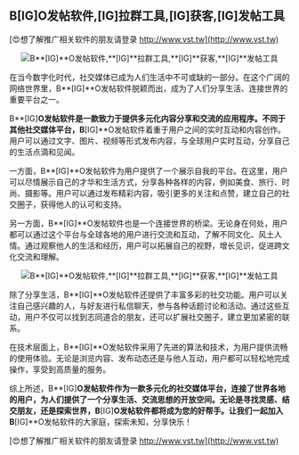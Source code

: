 ## **B**[IG]**O发帖软件,**[IG]**拉群工具,**[IG]**获客,**[IG]**发帖工具**

[😍想了解推广相关软件的朋友请登录 http://www.vst.tw](http://www.vst.tw)

 <center><img src="https://vst.tw/MP4/tuiguang/png/3.png" alt="B**[IG]**O发帖软件,**[IG]**拉群工具,**[IG]**获客,**[IG]**发帖工具"></center>

在当今数字化时代，社交媒体已成为人们生活中不可或缺的一部分。在这个广阔的网络世界里，B**[IG]**O发帖软件脱颖而出，成为了人们分享生活、连接世界的重要平台之一。

B**[IG]**O发帖软件是一款致力于提供多元化内容分享和交流的应用程序。不同于其他社交媒体平台，B**[IG]**O发帖软件着重于用户之间的实时互动和内容创作。用户可以通过文字、图片、视频等形式发布内容，与全球用户实时互动，分享自己的生活点滴和见闻。

一方面，B**[IG]**O发帖软件为用户提供了一个展示自我的平台。在这里，用户可以尽情展示自己的才华和生活方式，分享各种各样的内容，例如美食、旅行、时尚、摄影等。用户可以通过发布精彩内容，吸引更多的关注和点赞，建立自己的社交圈子，获得他人的认可和支持。

另一方面，B**[IG]**O发帖软件也是一个连接世界的桥梁。无论身在何处，用户都可以通过这个平台与全球各地的用户进行交流和互动，了解不同文化、风土人情。通过观察他人的生活和经历，用户可以拓展自己的视野，增长见识，促进跨文化交流和理解。

 <center><img src="https://vst.tw/MP4/tuiguang/png/6.png" alt="B**[IG]**O发帖软件,**[IG]**拉群工具,**[IG]**获客,**[IG]**发帖工具"></center>

除了分享生活，B**[IG]**O发帖软件还提供了丰富多彩的社交功能。用户可以关注自己感兴趣的人，与好友进行私信聊天，参与各种话题讨论和活动。通过这些互动，用户不仅可以找到志同道合的朋友，还可以扩展社交圈子，建立更加紧密的联系。

在技术层面上，B**[IG]**O发帖软件采用了先进的算法和技术，为用户提供流畅的使用体验。无论是浏览内容、发布动态还是与他人互动，用户都可以轻松地完成操作，享受到高质量的服务。

综上所述，B**[IG]**O发帖软件作为一款多元化的社交媒体平台，连接了世界各地的用户，为人们提供了一个分享生活、交流思想的开放空间。无论是寻找灵感、结交朋友，还是探索世界，B**[IG]**O发帖软件都将成为您的好帮手。让我们一起加入B**[IG]**O发帖软件的大家庭，探索未知，分享快乐！

[😍想了解推广相关软件的朋友请登录 http://www.vst.tw](http://www.vst.tw)



